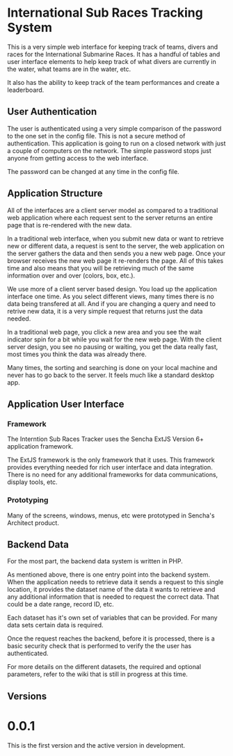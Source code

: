 # International Sub Races Tracking System

This is a very simple web interface for keeping track of teams, divers and races for the International Submarine Races.  It has a handful of tables and user interface elements to help keep track of what divers are currently in the water, what teams are in the water, etc.

It also has the ability to keep track of the team performances and create a leaderboard.


## User Authentication

The user is authenticated using a very simple comparison of the password to the one set in the config file.  This is not a secure method of authentication.  This application is going to run on a closed network with just a couple of computers on the network.  The simple password stops just anyone from getting access to the web interface.

The password can be changed at any time in the config file.


## Application Structure

All of the interfaces are a client server model as compared to a traditional web application where each request sent to the server returns an entire page that is re-rendered with the new data.

In a traditional web interface, when you submit new data or want to retrieve new or different data, a request is sent to the server, the web application on the server gathers the data and then sends you a new web page. Once your browser receives the new web page it re-renders the page. All of this takes time and also means that you will be retrieving much of the same information over and over (colors, box, etc.).

We use more of a client server based design. You load up the application interface one time. As you select different views, many times there is no data being transfered at all. And if you are changing a query and need to retrive new data, it is a very simple request that returns just the data needed.

In a traditional web page, you click a new area and you see the wait indicator spin for a bit while you wait for the new web page. With the client server design, you see no pausing or waiting, you get the data really fast, most times you think the data was already there.

Many times, the sorting and searching is done on your local machine and never has to go back to the server. It feels much like a standard desktop app.


## Application User Interface

### Framework

The Interntion Sub Races Tracker uses the Sencha ExtJS Version 6+ application framework.

The ExtJS framework is the only framework that it uses. This framework provides everything needed for rich user interface and data integration. There is no need for any additional frameworks for data communications, display tools, etc.

### Prototyping

Many of the screens, windows, menus, etc were prototyped in Sencha's Architect product.


## Backend Data

For the most part, the backend data system is written in PHP.

As mentioned above, there is one entry point into the backend system. When the application needs to retrieve data it sends a request to this single location, it provides the dataset name of the data it wants to retrieve and any additional information that is needed to request the correct data. That could be a date range, record ID, etc.

Each dataset has it's own set of variables that can be provided. For many data sets certain data is required.

Once the request reaches the backend, before it is processed, there is a basic security check that is performed to verify the the user has authenticated.

For more details on the different datasets, the required and optional parameters, refer to the wiki that is still in progress at this time.


## Versions

# 0.0.1
This is the first version and the active version in development.